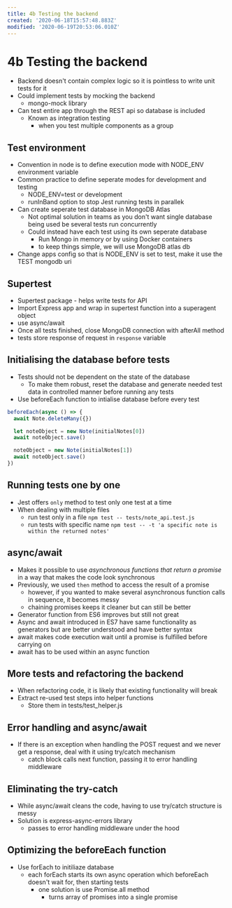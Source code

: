 ```yaml
---
title: 4b Testing the backend
created: '2020-06-18T15:57:48.883Z'
modified: '2020-06-19T20:53:06.010Z'
---
```


# 4b Testing the backend

* Backend doesn't contain complex logic so it is pointless to write unit tests for it
* Could implement tests by mocking the backend
  * mongo-mock library
* Can test entire app through the REST api so database is included
  * Known as integration testing
    * when you test multiple components as a group

## Test environment
* Convention in node is to define execution mode with NODE_ENV environment variable
* Common practice to define seperate modes for development and testing
  * NODE_ENV=test or development
  * runInBand option to stop Jest running tests in parallek
* Can create seperate test database in MongoDB Atlas
  * Not optimal solution in teams as you don't want single database being used be several tests run concurrently
  * Could instead have each test using its own seperate database
    * Run Mongo in memory or by using Docker containers
    * to keep things simple, we will use MongoDB atlas db
* Change apps config so that is NODE_ENV is set to test, make it use the TEST mongodb uri

## Supertest
* Supertest package - helps write tests for API
* Import Express app and wrap in supertest function into a superagent object
* use async/await
* Once all tests finished, close MongoDB connection with afterAll method
* tests store response of request in `response` variable

## Initialising the database before tests
* Tests should not be dependent on the state of the database
  * To make them robust, reset the database and generate needed test data in controlled manner before running any tests
* Use beforeEach function to intialise database before every test
```js
beforeEach(async () => {
  await Note.deleteMany({})

  let noteObject = new Note(initialNotes[0])
  await noteObject.save()

  noteObject = new Note(initialNotes[1])
  await noteObject.save()
})
```

## Running tests one by one
* Jest offers `only` method to test only one test at a time
* When dealing with multiple files
  * run test only in a file
  `npm test -- tests/note_api.test.js`
  * run tests with specific name
  `npm test -- -t 'a specific note is within the returned notes'`

## async/await
* Makes it possible to use *asynchronous functions that return a promise* in a way that makes the code look synchronous
* Previously, we used `then` method to access the result of a promise
  * however, if you wanted to make several asynchronous function calls in sequence, it becomes messy
  * chaining promises keeps it cleaner but can still be better
* Generator function from ES6 improves but still not great
* Async and await introduced in ES7 have same functionality as generators but are better understood and have better syntax
* await makes code execution wait until a promise is fulfilled before carrying on
* await has to be used within an async function

## More tests and refactoring the backend
* When refactoring code, it is likely that existing functionality will break
* Extract re-used test steps into helper functions
  * Store them in tests/test_helper.js

## Error handling and async/await
* If there is an exception when handling the POST request and we never get a response, deal with it using try/catch mechanism
  * catch block calls next function, passing it to error handling middleware

## Eliminating the try-catch
* While async/await cleans the code, having to use try/catch structure is messy
* Solution is express-async-errors library
  * passes to error handling middleware under the hood

## Optimizing the beforeEach function
* Use forEach to initiliaze database
  * each forEach starts its own async operation which beforeEach doesn't wait for, then starting tests
    * one solution is use Promise.all method
      * turns array of promises into a single promise

